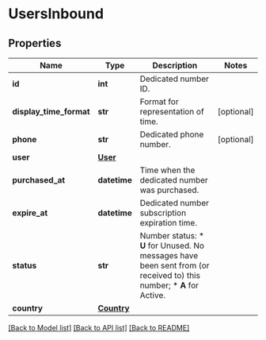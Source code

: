 # UsersInbound

## Properties
Name | Type | Description | Notes
------------ | ------------- | ------------- | -------------
**id** | **int** | Dedicated number ID. | 
**display_time_format** | **str** | Format for representation of time. | [optional] 
**phone** | **str** | Dedicated phone number. | [optional] 
**user** | [**User**](User.md) |  | 
**purchased_at** | **datetime** | Time when the dedicated number was purchased. | 
**expire_at** | **datetime** | Dedicated number subscription expiration time. | 
**status** | **str** | Number status: *   **U** for Unused. No messages have been sent from (or received to) this number; *   **A** for Active.  | 
**country** | [**Country**](Country.md) |  | 

[[Back to Model list]](../README.md#documentation-for-models) [[Back to API list]](../README.md#documentation-for-api-endpoints) [[Back to README]](../README.md)


